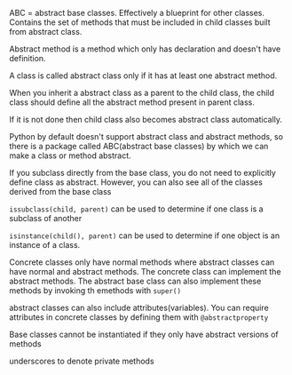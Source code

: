 ABC = abstract base classes. Effectively a blueprint for other classes. Contains the
set of methods that must be included in child classes built from abstract class.

Abstract method is a method which only has declaration and doesn't have definition.

A class is called abstract class only if it has at least one abstract method.

When you inherit a abstract class as a parent to the child class, 
the child class should define all the abstract method present in parent class.

If it is not done then child class also becomes abstract class automatically.

Python by default doesn't support abstract class and abstract methods, 
so there is a package called ABC(abstract base classes) by which we can make a 
class or method abstract.

If you subclass directly from the base class, you do not need to explicitly define class as abstract.
However, you can also see all of the classes derived from the base class

`issubclass(child, parent)` can be used to determine if one class is a subclass of another

`isinstance(child(), parent)` can be used to determine if one object is an instance of a class. 

Concrete classes only have normal methods where abstract classes can have normal and abstract methods.
The concrete class can implement the abstract methods. The abstract base class can also implement these methods by invoking th emethods with `super()`

abstract classes can also include attributes(variables). You can require attributes in concrete classes
by defining them with `@abstractproperty`

Base classes cannot be instantiated if they only have abstract versions of methods

underscores to denote private methods
